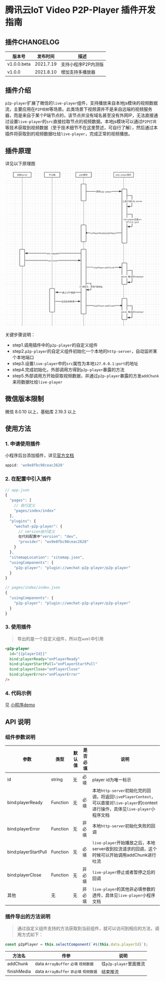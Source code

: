 # 腾讯云IoT  Video P2P-Player 插件开发指南

## 插件CHANGELOG

| 版本号 | 发布时间  | 描述              |
| ------ | --------- | ----------------- |
| v1.0.0.beta | 2021.7.19 | 支持小程序P2P内测版 |
| v1.0.0 | 2021.8.10 | 增加支持多播放器 |




## 插件介绍

`p2p-player`扩展了微信的`live-player`组件，支持播放来自本地js模块的视频数据流，主要应用在`P2P视频`等场景。此类场景下视频源并不是来自远端的视频服务器，而是来自于某个P端节点的，该节点并没有域名甚至没有外网IP，无法直接通过设置`live-player`的`src`直接拉取节点的视频数据。本地js模块可以通过`P2P打洞`等技术获取到视频数据（至于技术细节不在这里赘述，可自行了解），然后通过本插件将获取到的视频数据吐给`live-player`，完成正常的视频播放。

## 插件原理

详见以下原理图
![原理图](./pic/plugin-p2p-player/p2p-player.png)

关键步骤说明：
- step1.调用插件中的`p2p-player`的自定义组件
- step2.`p2p-player`的自定义组件初始化一个本地的`http-server`，自动监听某个本地端口
- step3.设置`live-player`中的`src`属性为本地`127.0.0.1:port`的地址
- step4.完成初始化，外部调用方得到`p2p-player`暴露的方法
- step5.外部调用方开始获取视频数据，并通过`p2p-player`暴露的方发`addChunk`来将数据吐给`live-player`

## 微信版本限制

微信 8.0.10 以上，基础库 2.19.3 以上

## 使用方法

### 1. 申请使用插件

小程序后台添加插件，详见[官方文档](https://developers.weixin.qq.com/miniprogram/dev/framework/plugin/using.html)
``` js
appid: 'wx9e8fbc98ceac2628'
```

### 2. 在配置中引入插件
```js
// app.json
{
  "pages": [
    // 自行定义
    "pages/index/index"
  ],
  "plugins": {
    "wechat-p2p-player": {
      // version自行定义
      在代码配置中"version": "dev",
      "provider": "wx9e8fbc98ceac2628"
    }
  },
  "sitemapLocation": "sitemap.json",
  "usingComponents": {
    "p2p-player": "plugin://wechat-p2p-player/p2p-player"
  }
}

```
```js
// pages/index/index.json
{
  "usingComponents": {
    "p2p-player": "plugin://wechat-p2p-player/p2p-player"
  }
}
```

### 3. 使用插件
> 导出的是一个自定义组件，所以在`wxml`中引用
```html
<p2p-player
  id="{{playerId}}"
  bind:playerReady="onPlayerReady"
  bind:playerStartPull="onPlayerStartPull"
  bind:playerClose="onPlayerClose"
  bind:playerError="onPlayerError"
/>
```

### 4. 代码示例

见 [小程序demo](./demo/miniprogram)

## API 说明

### 组件参数说明
|  参数    | 类型   |  默认值  | 是否必填 |  说明   |
|  ----   | ----   | ----    | ----   | ----  |
| id  | string | 无 | 必填 | player id为唯一标示 |
| bind:playerReady  | Function | 无 | 必填 | 本地`http-server`初始化完的回调，将返回`livePlayerContext`，可以直接对`live-player`的context进行操作，具体见`live-player`小程序文档 |
| bind:playerError  | Function | 无 | 非必填 | 本地`http-server`初始化失败的回调 |
| bind:playerStartPull  | Function | 无 | 必填 | `live-player`开始播放之后，本地server收到拉流请求的回调，这个时候可以开始调用addChunk进行吐流 |
| bind:playerClose  | Function | 无 | 非必填 | `live-player`停止或者暂停之后的回调 |
| 其他  | 无 | 无 | 非必填 | `live-player`的其他非必填参数的透传，具体见`live-player`小程序文档|

### 插件导出的方法说明
> 通过自定义组件支持的方法获取到当前组件，就可以访问到相应的方法，调用方式如下：
```js
const p2pPlayer = this.selectComponent(`#${this.data.playerId}`);
```

|  方法名    |  传参   |  说明   |
|  ----   | ----   | ----    |
| addChunk | data `ArrayBuffer` `必填` `视频数据` | 往`p2p-player`里面推流
| finishMedia | data `ArrayBuffer` `非必填` `视频数据` | 结束推流